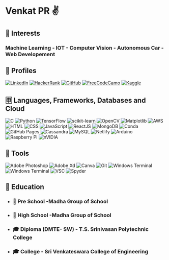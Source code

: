 # Venkat PR ✌
## 🤷 Interests
### Machine Learning - IOT - Computer Vision - Autonomous Car - Web Developement
## 📒 Profiles
[![LinkedIn](https://img.shields.io/badge/LinkedIn-0077B5?style=for-the-badge&logo=linkedin&logoColor=white)](https://www.linkedin.com/in/venkat-p-r/) [![HackerRank](https://img.shields.io/badge/-Hackerrank-2EC866?style=for-the-badge&logo=HackerRank&logoColor=white)](https://www.hackerrank.com/venkat9112000?hr_r=1)  [![GitHub](https://img.shields.io/badge/GitHub-100000?style=for-the-badge&logo=github&logoColor=white)](https://github.com/venkat-p-r)  [![FreeCodeCamo](https://img.shields.io/badge/freecodecamp-27273D?style=for-the-badge&logo=freecodecamp&logoColor=white)](https://www.freecodecamp.org/venkat_pr) [![Kaggle](https://img.shields.io/badge/Kaggle-035a7d?style=for-the-badge&logo=kaggle&logoColor=white)](https://www.kaggle.com/venkpr)
## 🈸 Languages, Frameworks, Databases and Cloud
![C](https://img.shields.io/badge/C-00599C?style=for-the-badge&logo=c&logoColor=white)   ![Python](https://img.shields.io/badge/Python-FFD43B?style=for-the-badge&logo=python&logoColor=blue) ![TensorFlow](https://img.shields.io/badge/TensorFlow-%23FF6F00.svg?style=for-the-badge&logo=TensorFlow&logoColor=white) ![scikit-learn](https://img.shields.io/badge/scikit--learn-%23F7931E.svg?style=for-the-badge&logo=scikit-learn&logoColor=white) ![OpenCV](https://img.shields.io/badge/opencv-%23white.svg?style=for-the-badge&logo=opencv&logoColor=white) ![Matplotlib](https://img.shields.io/badge/Matplotlib-%23ffffff.svg?style=for-the-badge&logo=Matplotlib&logoColor=black) ![AWS](https://img.shields.io/badge/AWS-%23FF9900.svg?style=for-the-badge&logo=amazon-aws&logoColor=white)
![HTML](https://img.shields.io/badge/HTML5-E34F26?style=for-the-badge&logo=html5&logoColor=white)  ![CSS](https://img.shields.io/badge/CSS3-1572B6?style=for-the-badge&logo=css3&logoColor=white)  ![JavaScript](https://img.shields.io/badge/JavaScript-323330?style=for-the-badge&logo=javascript&logoColor=F7DF1E) 
![ReactJS](https://img.shields.io/badge/React-20232A?style=for-the-badge&logo=react&logoColor=61DAFB)   ![MongoDB](https://img.shields.io/badge/MongoDB-4EA94B?style=for-the-badge&logo=mongodb&logoColor=white)   ![Conda](https://img.shields.io/badge/conda-342B029.svg?&style=for-the-badge&logo=anaconda&logoColor=white)    ![GitHub Pages](https://img.shields.io/badge/GitHub%20Pages-222222?style=for-the-badge&logo=GitHub%20Pages&logoColor=white) ![Cassandra](https://img.shields.io/badge/Firebase-039BE5?style=for-the-badge&logo=Firebase&logoColor=white)    ![MySQL](https://img.shields.io/badge/mysql-%2300f.svg?style=for-the-badge&logo=mysql&logoColor=white)   ![Netlify](https://img.shields.io/badge/Netlify-00C7B7?style=for-the-badge&logo=netlify&logoColor=white) ![Arduino](https://img.shields.io/badge/-Arduino-00979D?style=for-the-badge&logo=Arduino&logoColor=white) ![Raspberry Pi](https://img.shields.io/badge/-RaspberryPi-C51A4A?style=for-the-badge&logo=Raspberry-Pi) ![nVIDIA](https://img.shields.io/badge/nVIDIA-%2376B900.svg?style=for-the-badge&logo=nVIDIA&logoColor=white)
## 🧰 Tools
![Adobe Photoshop](https://img.shields.io/badge/Adobe%20Photoshop-31A8FF?style=for-the-badge&logo=Adobe%20Photoshop&logoColor=black) ![Adobe Xd](https://img.shields.io/badge/Adobe%20XD-470137?style=for-the-badge&logo=Adobe%20XD&logoColor=#FF61F6) ![Canva](https://img.shields.io/badge/Canva-%2300C4CC.svg?style=for-the-badge&logo=Canva&logoColor=white)
![Git](https://img.shields.io/badge/GIT-E44C30?style=for-the-badge&logo=git&logoColor=white)   ![Windows Terminal](https://img.shields.io/badge/windows%20terminal-4D4D4D?style=for-the-badge&logo=windows%20terminal&logoColor=white)  ![Windows Terminal](https://img.shields.io/badge/Google_chrome-4285F4?style=for-the-badge&logo=Google-chrome&logoColor=white)
 ![VSC](https://img.shields.io/badge/Visual_Studio_Code-0078D4?style=for-the-badge&logo=visual%20studio%20code&logoColor=white) ![Spyder](https://img.shields.io/badge/Spyder-838485?style=for-the-badge&logo=spyder%20ide&logoColor=maroon)
 ## 🏫 Education
 * ### 🍭 Pre School -Madha Group of School
 * ### 🎒 High School -Madha Group of School
 * ### 🎓 Diploma (DMTE- SW) - T.S. Srinivasan Polytechnic College 
 * ### 🎓 College - Sri Venkateswara College of Engineering
